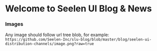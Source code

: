 # Welcome to Seelen UI Blog & News

### Images

Any image should follow url tree blob, for example:
`https://github.com/Seelen-Inc/slu-blog/blob/master/blog/seelen-ui-distribution-channels/image.png?raw=true`
